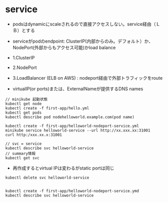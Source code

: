 # service

- podsはdynamicにscaleされるので直接アクセスしない。service経由（ＬＢ）とする
- serviceがpodのendpoint: ClusterIP(内部からのみ。デフォルト）か、NodePort(外部からもアクセス可能)かload balance

- 1.ClusterIP
- 2.NodePort
- 3.LoadBalancer (ELB on AWS) : nodeport経由で外部トラフィックをroute

- virtualIP(or ports)または、ExternalNameが提供するDNS names

```
// minikube 起動状態
kubectl get node
kubectl create -f first-app/hello.yml
kubectl get pods
kubectl describe pod nodehelloworld.example.com(pod name)

kubectl create -f first-app/helloworld-nodeport-service.yml
minikube service helloworld-service --url http://xx.xxx.xx:31001
curl http:/xxx.xx.x:31001

// svc = service
kubectl describe svc helloworld-service
// summary情報
kubectl get svc
```

- 再作成するとvirtual IPは変わるがstatic portは同じ
```
kubectl delete svc helloworld-service


kubectl create -f first-app/helloworld-nodeport-service.ymd
kubectl describe svc helloworld-service

```
